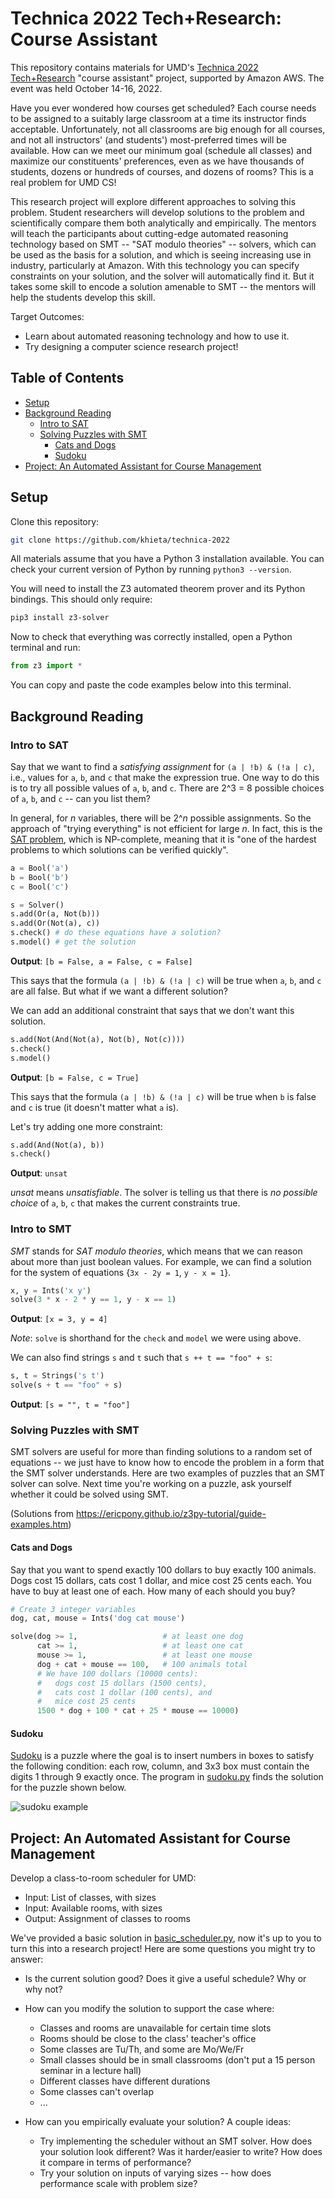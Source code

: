 # Technica 2022 Tech+Research: Course Assistant

This repository contains materials for UMD's [Technica 2022](https://gotechnica.org/) [Tech+Research](https://inclusion.cs.umd.edu/events/techresearch) "course assistant" project, supported by Amazon AWS.
The event was held October 14-16, 2022.

Have you ever wondered how courses get scheduled?
Each course needs to be assigned to a suitably large classroom at a time its instructor finds acceptable.
Unfortunately, not all classrooms are big enough for all courses, and not all instructors' (and students') most-preferred times will be available.
How can we meet our minimum goal (schedule all classes) and maximize our constituents' preferences, even as we have thousands of students, dozens or hundreds of courses, and dozens of rooms?
This is a real problem for UMD CS!

This research project will explore different approaches to solving this problem.
Student researchers will develop solutions to the problem and scientifically compare them both analytically and empirically.
The mentors will teach the participants about cutting-edge automated reasoning technology based on SMT -- "SAT modulo theories" -- solvers, which can be used as the basis for a solution, and which is seeing increasing use in industry, particularly at Amazon.
With this technology you can specify constraints on your solution, and the solver will automatically find it.
But it takes some skill to encode a solution amenable to SMT -- the mentors will help the students develop this skill.

Target Outcomes:  

* Learn about automated reasoning technology and how to use it.
* Try designing a computer science research project!

## Table of Contents

* [Setup](#setup)
* [Background Reading](#background-reading)
  * [Intro to SAT](#intro-to-sat)
  * [Solving Puzzles with SMT](#solving-puzzles-with-smt)
    * [Cats and Dogs](#cats-and-dogs)
    * [Sudoku](#sudoku)
* [Project: An Automated Assistant for Course Management](#project-an-automated-assistant-for-course-management)

## Setup

Clone this repository:

```bash
git clone https://github.com/khieta/technica-2022
```

All materials assume that you have a Python 3 installation available.
You can check your current version  of Python by running `python3 --version`.

You will need to install the Z3 automated theorem prover and its
Python bindings. This should only require:

```bash
pip3 install z3-solver
```

Now to check that everything was correctly installed, open a Python terminal and run:

```python
from z3 import *
```

You can copy and paste the code examples below into this terminal.

## Background Reading

### Intro to SAT

Say that we want to find a *satisfying assignment* for `(a | !b) & (!a | c)`, i.e., values for `a`, `b`, and `c` that make the expression true.
One way to do this is to try all possible values of  `a`, `b`, and `c`.
There are 2^3 = 8 possible choices of `a`, `b`, and `c` -- can you list them?

In general, for *n* variables, there will be 2^*n* possible assignments.
So the approach of "trying everything" is not efficient for large *n*.
In fact, this is the [SAT problem](https://en.wikipedia.org/wiki/Boolean_satisfiability_problem), which is NP-complete, meaning that it is "one of the hardest problems to which solutions can be verified quickly".

```python
a = Bool('a')
b = Bool('b')
c = Bool('c')

s = Solver()
s.add(Or(a, Not(b)))
s.add(Or(Not(a), c))
s.check() # do these equations have a solution?
s.model() # get the solution
```

**Output**: `[b = False, a = False, c = False]`

This says that the formula `(a | !b) & (!a | c)` will be true when `a`, `b`, and `c` are all false.
But what if we want a different solution?

We can add an additional constraint that says that we don't want this solution.

```python
s.add(Not(And(Not(a), Not(b), Not(c))))
s.check()
s.model()
```

**Output**: `[b = False, c = True]`

This says that the formula `(a | !b) & (!a | c)` will be true when `b` is false and `c` is true (it doesn't matter what `a` is).

Let's try adding one more constraint:

```python
s.add(And(Not(a), b))
s.check()
```

**Output**: `unsat`

*unsat* means *unsatisfiable*. The solver is telling us that there is *no possible choice* of `a`, `b`, `c` that makes the current constraints true.

### Intro to SMT

*SMT* stands for *SAT modulo theories*, which means that we can reason about more than just boolean values. For example, we can find a solution for the system of equations {`3x - 2y = 1`, `y - x = 1`}.

```python
x, y = Ints('x y')
solve(3 * x - 2 * y == 1, y - x == 1)
```

**Output**: `[x = 3, y = 4]`

*Note*: `solve` is shorthand for the `check` and `model` we were using above.

We can also find strings `s` and `t` such that `s ++ t == "foo" + s`:

```python
s, t = Strings('s t')
solve(s + t == "foo" + s)
```

**Output**: `[s = "", t = "foo"]`

### Solving Puzzles with SMT

SMT solvers are useful for more than finding solutions to a random set of equations -- we just have to know how to encode the problem in a form that the SMT solver understands.
Here are two examples of puzzles that an SMT solver can solve.
Next time you're working on a puzzle, ask yourself whether it could be solved using SMT.

(Solutions from <https://ericpony.github.io/z3py-tutorial/guide-examples.htm>)

#### Cats and Dogs

Say that you want to spend exactly 100 dollars to buy exactly 100 animals. Dogs cost 15 dollars, cats cost 1 dollar, and mice cost 25 cents each. You have to buy at least one of each. How many of each should you buy?

```python
# Create 3 integer variables
dog, cat, mouse = Ints('dog cat mouse')

solve(dog >= 1,                   # at least one dog
      cat >= 1,                   # at least one cat
      mouse >= 1,                 # at least one mouse
      dog + cat + mouse == 100,   # 100 animals total
      # We have 100 dollars (10000 cents):
      #   dogs cost 15 dollars (1500 cents), 
      #   cats cost 1 dollar (100 cents), and 
      #   mice cost 25 cents 
      1500 * dog + 100 * cat + 25 * mouse == 10000)
```

#### Sudoku

[Sudoku](https://sudoku.com/) is a puzzle where the goal is to insert numbers in boxes to satisfy the following condition: each row, column, and 3x3 box must contain the digits 1 through 9 exactly once.
The program in [sudoku.py](./sudoku.py) finds the solution for the puzzle shown below.

![sudoku example](https://ericpony.github.io/z3py-tutorial/examples/sudoku.png)

## Project: An Automated Assistant for Course Management

Develop a class-to-room scheduler for UMD:

* Input: List of classes, with sizes
* Input: Available rooms, with sizes
* Output: Assignment of classes to rooms

We've provided a basic solution in [basic_scheduler.py](./basic_scheduler.py), now it's up to you to turn this into a research project!
Here are some questions you might try to answer:

* Is the current solution good? Does it give a useful schedule? Why or why not? 
* How can you modify the solution to support the case where:
  * Classes and rooms are unavailable for certain time slots
  * Rooms should be close to the class' teacher's office
  * Some classes are Tu/Th, and some are Mo/We/Fr
  * Small classes should be in small classrooms (don't put a 15 person seminar in a lecture hall)
  * Different classes have different durations
  * Some classes can't overlap
  * ...

* How can you empirically evaluate your solution? A couple ideas:

  * Try implementing the scheduler without an SMT solver. How does your solution look different? Was it harder/easier to write? How does it compare in terms of performance?
  * Try your solution on inputs of varying sizes -- how does performance scale with problem size?
